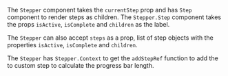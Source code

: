 The `Stepper` component takes the `currentStep` prop and has `Step` component to render steps as children. The `Stepper.Step` component takes the props `isActive`, `isComplete` and `children` as the label. 

The `Stepper` can also accept `steps` as a prop, list of step objects with the properties `isActive`, `isComplete` and `children`.

The `Stepper` has `Stepper.Context` to get the `addStepRef` function to add the to custom step to calculate the progress bar length. 